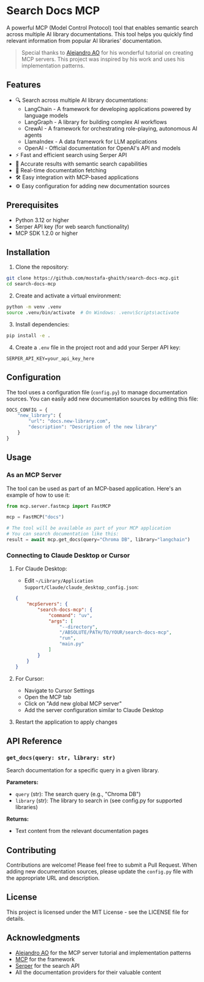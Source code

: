 # Search Docs MCP

A powerful MCP (Model Control Protocol) tool that enables semantic search across multiple AI library documentations. This tool helps you quickly find relevant information from popular AI libraries' documentation.

> Special thanks to [Alejandro AO](https://github.com/alejandro-ao) for his wonderful tutorial on creating MCP servers. This project was inspired by his work and uses his implementation patterns.

## Features

- 🔍 Search across multiple AI library documentations:
  - LangChain - A framework for developing applications powered by language models
  - LangGraph - A library for building complex AI workflows
  - CrewAI - A framework for orchestrating role-playing, autonomous AI agents
  - LlamaIndex - A data framework for LLM applications
  - OpenAI - Official documentation for OpenAI's API and models
- ⚡ Fast and efficient search using Serper API
- 🎯 Accurate results with semantic search capabilities
- 🔄 Real-time documentation fetching
- 🛠️ Easy integration with MCP-based applications
- ⚙️ Easy configuration for adding new documentation sources

## Prerequisites

- Python 3.12 or higher
- Serper API key (for web search functionality)
- MCP SDK 1.2.0 or higher

## Installation

1. Clone the repository:
```bash
git clone https://github.com/mostafa-ghaith/search-docs-mcp.git
cd search-docs-mcp
```

2. Create and activate a virtual environment:
```bash
python -m venv .venv
source .venv/bin/activate  # On Windows: .venv\Scripts\activate
```

3. Install dependencies:
```bash
pip install -e .
```

4. Create a `.env` file in the project root and add your Serper API key:
```
SERPER_API_KEY=your_api_key_here
```

## Configuration

The tool uses a configuration file (`config.py`) to manage documentation sources. You can easily add new documentation sources by editing this file:

```python
DOCS_CONFIG = {
    "new_library": {
        "url": "docs.new-library.com",
        "description": "Description of the new library"
    }
}
```

## Usage

### As an MCP Server

The tool can be used as part of an MCP-based application. Here's an example of how to use it:

```python
from mcp.server.fastmcp import FastMCP

mcp = FastMCP("docs")

# The tool will be available as part of your MCP application
# You can search documentation like this:
result = await mcp.get_docs(query="Chroma DB", library="langchain")
```

### Connecting to Claude Desktop or Cursor

1. For Claude Desktop:
   - Edit `~/Library/Application Support/Claude/claude_desktop_config.json`:
   ```json
   {
       "mcpServers": {
           "search-docs-mcp": {
               "command": "uv",
               "args": [
                   "--directory",
                   "/ABSOLUTE/PATH/TO/YOUR/search-docs-mcp",
                   "run",
                   "main.py"
               ]
           }
       }
   }
   ```

2. For Cursor:
   - Navigate to Cursor Settings
   - Open the MCP tab
   - Click on "Add new global MCP server"
   - Add the server configuration similar to Claude Desktop

3. Restart the application to apply changes

## API Reference

### `get_docs(query: str, library: str)`

Search documentation for a specific query in a given library.

**Parameters:**
- `query` (str): The search query (e.g., "Chroma DB")
- `library` (str): The library to search in (see config.py for supported libraries)

**Returns:**
- Text content from the relevant documentation pages

## Contributing

Contributions are welcome! Please feel free to submit a Pull Request. When adding new documentation sources, please update the `config.py` file with the appropriate URL and description.

## License

This project is licensed under the MIT License - see the LICENSE file for details.

## Acknowledgments

- [Alejandro AO](https://github.com/alejandro-ao) for the MCP server tutorial and implementation patterns
- [MCP](https://github.com/your-mcp-repo) for the framework
- [Serper](https://serper.dev) for the search API
- All the documentation providers for their valuable content
